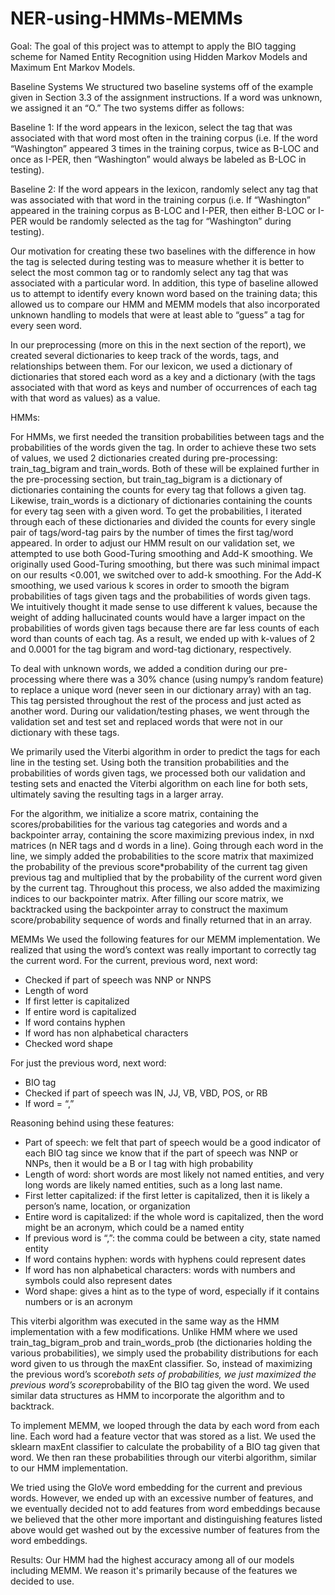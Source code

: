 # NER-using-HMMs-MEMMs

Goal: The goal of this project was to attempt to apply the BIO tagging scheme for Named Entity Recognition using Hidden Markov Models and Maximum Ent Markov Models.

Baseline Systems
We structured two baseline systems off of the example given in Section 3.3 of the
assignment instructions. If a word was unknown, we assigned it an “O.” The two systems differ
as follows:

Baseline 1: If the word appears in the lexicon, select the tag that was associated with that
word most often in the training corpus (i.e. If the word “Washington” appeared 3 times in the
training corpus, twice as B-LOC and once as I-PER, then “Washington” would always be labeled
as B-LOC in testing).

Baseline 2: If the word appears in the lexicon, randomly select any tag that was
associated with that word in the training corpus (i.e. If “Washington” appeared in the training
corpus as B-LOC and I-PER, then either B-LOC or I-PER would be randomly selected as the tag
for “Washington” during testing).

Our motivation for creating these two baselines with the difference in how the tag is
selected during testing was to measure whether it is better to select the most common tag or to
randomly select any tag that was associated with a particular word. In addition, this type of
baseline allowed us to attempt to identify every known word based on the training data; this
allowed us to compare our HMM and MEMM models that also incorporated unknown handling
to models that were at least able to “guess” a tag for every seen word.

In our preprocessing (more on this in the next section of the report), we created several
dictionaries to keep track of the words, tags, and relationships between them. For our lexicon, we
used a dictionary of dictionaries that stored each word as a key and a dictionary (with the tags
associated with that word as keys and number of occurrences of each tag with that word as
values) as a value.

HMMs:

For HMMs, we first needed the transition probabilities between tags and the probabilities
of the words given the tag. In order to achieve these two sets of values, we used 2 dictionaries
created during pre-processing: train_tag_bigram and train_words. Both of these will be explained
further in the pre-processing section, but train_tag_bigram is a dictionary of dictionaries
containing the counts for every tag that follows a given tag. Likewise, train_words is a dictionary
of dictionaries containing the counts for every tag seen with a given word. To get the
probabilities, I iterated through each of these dictionaries and divided the counts for every single
pair of tags/word-tag pairs by the number of times the first tag/word appeared.
In order to adjust our HMM result on our validation set, we attempted to use both
Good-Turing smoothing and Add-K smoothing. We originally used Good-Turing smoothing, but
there was such minimal impact on our results <0.001, we switched over to add-k smoothing. For
the Add-K smoothing, we used various k scores in order to smooth the bigram probabilities of
tags given tags and the probabilities of words given tags. We intuitively thought it made sense to
use different k values, because the weight of adding hallucinated counts would have a larger
impact on the probabilities of words given tags because there are far less counts of each word
than counts of each tag. As a result, we ended up with k-values of 2 and 0.0001 for the tag
bigram and word-tag dictionary, respectively.

To deal with unknown words, we added a condition during our pre-processing where
there was a 30% chance (using numpy’s random feature) to replace a unique word (never seen in
our dictionary array) with an <UNK> tag. This <UNK> tag persisted throughout the rest of the
process and just acted as another word. During our validation/testing phases, we went through
the validation set and test set and replaced words that were not in our dictionary with these
<UNK> tags.
  
We primarily used the Viterbi algorithm in order to predict the tags for each line in the
testing set. Using both the transition probabilities and the probabilities of words given tags, we
processed both our validation and testing sets and enacted the Viterbi algorithm on each line for
both sets, ultimately saving the resulting tags in a larger array.

For the algorithm, we initialize a score matrix, containing the scores/probabilities for the
various tag categories and words and a backpointer array, containing the score maximizing
previous index, in nxd matrices (n NER tags and d words in a line). Going through each word in
the line, we simply added the probabilities to the score matrix that maximized the probability of
the previous score*probability of the current tag given previous tag and multiplied that by the
probability of the current word given by the current tag. Throughout this process, we also added
the maximizing indices to our backpointer matrix. After filling our score matrix, we backtracked
using the backpointer array to construct the maximum score/probability sequence of words and
finally returned that in an array.

MEMMs
We used the following features for our MEMM implementation. We realized that using the
word’s context was really important to correctly tag the current word.
For the current, previous word, next word:
- Checked if part of speech was NNP or NNPS
- Length of word
- If first letter is capitalized
- If entire word is capitalized
- If word contains hyphen
- If word has non alphabetical characters
- Checked word shape

For just the previous word, next word:
- BIO tag
- Checked if part of speech was IN, JJ, VB, VBD, POS, or RB
- If word = “,”

Reasoning behind using these features:
- Part of speech: we felt that part of speech would be a good indicator of each BIO tag
since we know that if the part of speech was NNP or NNPs, then it would be a B or I tag
with high probability
- Length of word: short words are most likely not named entities, and very long words are
likely named entities, such as a long last name.
- First letter capitalized: if the first letter is capitalized, then it is likely a person’s name,
location, or organization
- Entire word is capitalized: if the whole word is capitalized, then the word might be an
acronym, which could be a named entity
- If previous word is “,”: the comma could be between a city, state named entity
- If word contains hyphen: words with hyphens could represent dates
- If word has non alphabetical characters: words with numbers and symbols could also
represent dates
- Word shape: gives a hint as to the type of word, especially if it contains numbers or is an
acronym

This viterbi algorithm was executed in the same way as the HMM implementation with a
few modifications. Unlike HMM where we used train_tag_bigram_prob and train_words_prob
(the dictionaries holding the various probabilities), we simply used the probability distributions
for each word given to us through the maxEnt classifier. So, instead of maximizing the previous
word’s score*both sets of probabilities, we just maximized the previous word’s score*probability
of the BIO tag given the word. We used similar data structures as HMM to incorporate the
algorithm and to backtrack.

To implement MEMM, we looped through the data by each word from each line. Each
word had a feature vector that was stored as a list. We used the sklearn maxEnt classifier to
calculate the probability of a BIO tag given that word. We then ran these probabilities through
our viterbi algorithm, similar to our HMM implementation.

We tried using the GloVe word embedding for the current and previous words. However,
we ended up with an excessive number of features, and we eventually decided not to add features
from word embeddings because we believed that the other more important and distinguishing
features listed above would get washed out by the excessive number of features from the word
embeddings.

Results:
Our HMM had the highest accuracy among all of our models including MEMM. We reason it's primarily because of the features we decided to use.
